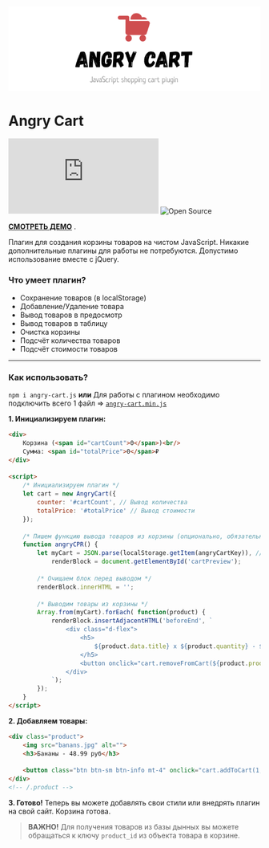 ![Angry Cart](https://raw.githubusercontent.com/rah-emil/angry-cart.js/master/app/img/header.png "Angry Cart")

# Angry Cart
[![GitHub license](https://img.shields.io/github/license/rah-emil/angry-cart.js)](https://github.com/rah-emil/angry-cart.js/blob/master/LICENSE)
![Open Source](https://img.shields.io/badge/Open%20Source-%E2%9D%A4-brightgreen "Open Source")

[**СМОТРЕТЬ ДЕМО**](https://cdn.rah-emil.ru/angry-cart.js/demo/ "**СМОТРЕТЬ ДЕМО**") .

Плагин для создания корзины товаров на чистом JavaScript. Никакие дополнительные плагины для работы не потребуются. Допустимо использование вместе с jQuery.

### Что умеет плагин?
- Сохранение товаров (в localStorage)
- Добавление/Удаление товара
- Вывод товаров в предосмотр
- Вывод товаров в таблицу
- Очистка корзины
- Подсчёт количества товаров
- Подсчёт стоимости товаров

------------

### Как использовать?
`npm i angry-cart.js`
**или**
Для работы с плагином необходимо подключить всего 1 файл => [`angry-cart.min.js`](https://github.com/rah-emil/angry-cart.js/blob/master/app/js/angry-cart.min.js "`angry-cart.min.js`")

**1. Инициализируем плагин:** 
``` html
<div>
	Корзина (<span id="cartCount">0</span>)<br/>
	Сумма: <span id="totalPrice">0</span>₽
</div>

<script>
	/* Инициализируем плагин */
	let cart = new AngryCart({
		counter: '#cartCount', // Вывод количества
		totalPrice: '#totalPrice' // Вывод стоимости
	});

	/* Пишем функцию вывода товаров из корзины (опционально, обязательно angryCPR() ) */
	function angryCPR() {
		let myCart = JSON.parse(localStorage.getItem(angryCartKey)), // "angryCartKey" - ключ корзины в localStorage (const)
			renderBlock = document.getElementById('cartPreview');

		/* Очищаем блок перед выводом */
		renderBlock.innerHTML = '';

		/* Выводим товары из корзины */
		Array.from(myCart).forEach( function(product) {
			renderBlock.insertAdjacentHTML('beforeEnd', `
				<div class="d-flex">
					<h5>
						${product.data.title} x ${product.quantity} - ${product.data.price}₽
					</h5>
					<button onclick="cart.removeFromCart(${product.product_id})">x</button>
				</div>
			`);
		});
	}
</script>
```

**2. Добавляем товары:** 
``` html
<div class="product">
	<img src="banans.jpg" alt="">
	<h3>Бананы - 48.99 руб</h3>

	<button class="btn btn-sm btn-info mt-4" onclick="cart.addToCart(1, {title: 'Бананы', price: 48.99, image: 'banans.jpg'})">В корзину</button>
</div>
<!-- /.product -->
```

**3. Готово!**
Теперь вы можете добавлять свои стили или внедрять плагин на свой сайт. Корзина готова.
> **ВАЖНО!** Для получения товаров из базы дынных вы можете обращаться к ключу `product_id` из объекта товара в корзине.

